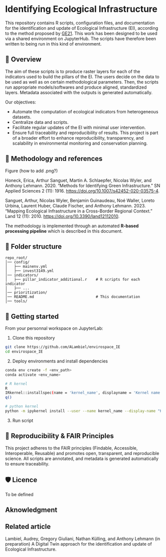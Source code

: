 # Identifying Ecological Infrastructure
This repository contains R scripts, configuration files, and documentation for the identification and update of Ecological Infrastructure (EI), according to the method proposed by [GE21](https://www.ge21.ch/). 
This work has been designed to be used via a shared environment on JupyterHub. The scripts have therefore been written to being run in this kind of environment. 

## 📌 Overview 
The aim of these scripts is to produce raster layers for each of the indicators used to build the pillars of the EI. The users decide on the data to be used as well as on certain methodological parameters. Then, the scripts run appropriate models/softwares and produce aligned, standardized layers. Metadata associated with the outputs is generated automatically.

Our objectives:
- Automate the computation of ecological indicators from heterogeneous datasets.
- Centralize data and scripts.
- Facilitate regular updates of the EI with minimal user intervention.
- Ensure full traceability and reproducibility of results.
This project is part of a broader effort to enhance reproducibility, transparency, and scalability in environmental monitoring and conservation planning.

## 📖 Methodology and references 

Figure (how to add .png?)

Honeck, Erica, Arthur Sanguet, Martin A. Schlaepfer, Nicolas Wyler, and Anthony Lehmann. 2020. “Methods for Identifying Green Infrastructure.” SN Applied Sciences 2 (11): 1916. https://doi.org/10.1007/s42452-020-03575-4.

Sanguet, Arthur, Nicolas Wyler, Benjamin Guinaudeau, Noé Waller, Loreto Urbina, Laurent Huber, Claude Fischer, and Anthony Lehmann. 2023. “Mapping Ecological Infrastructure in a Cross-Border Regional Context.” Land 12 (11): 2010. https://doi.org/10.3390/land12112010. 

The methodology is implemented through an automated **R-based processing pipeline** which is described in this document.

## 📂 Folder structure

```
repo_root/
│── config/
│   ├── mainenv.yml
│   ├── invest3149.yml
│── indicators/                            
│   ├── pillar_indicator_additional.r    # R scripts for each indicator
│   ├── ...
│── prioritization/ 
│── README.md                            # This documentation
│── tools/                           
```

## 🚀 Getting started
From your personnal workspace on JupyterLab:

1. Clone this repository

```bash
git clone https://github.com/ALambiel/envirospace_IE
cd envirospace_IE
```

2. Deploy environments and install dependencies

```bash
conda env create -f <env_path>
conda activate <env_name>

# R kernel
R
IRkernel::installspec(name = 'kernel_name', displayname = 'Kernel name')
q()

# python kernel
python -m ipykernel install --user --name kernel_name --display-name "Kernel name"
```

3. Run script

## 🤝 Reproducibility & FAIR Principles
This project adheres to the FAIR principles (Findable, Accessible, Interoperable, Reusable) and promotes open, transparent, and reproducible science. All scripts are annotated, and metadata is generated automatically to ensure traceability.

## 🛡 Licence
To be defined

## Aknowledgment

## Related article
Lambiel, Audrey, Gregory Giuliani, Nathan Külling, and Anthony Lehmann (in preparation) A Digital Twin approach for the identification and update of Ecological Infrastructure.
